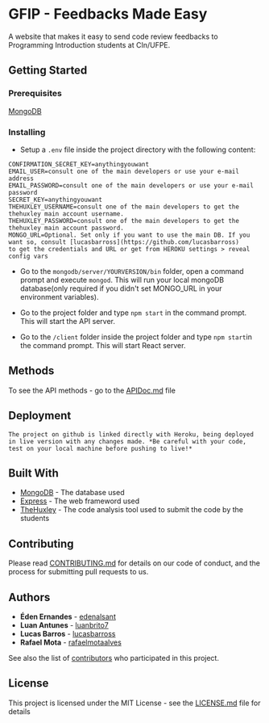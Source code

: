 # GFIP - Feedbacks Made Easy

A website that makes it easy to send code review feedbacks to Programming Introduction students at CIn/UFPE.

## Getting Started

### Prerequisites
[MongoDB](https://www.mongodb.com/download-center?jmp=nav#community)
### Installing
- Setup a `.env` file inside the project directory with the following content:
```
CONFIRMATION_SECRET_KEY=anythingyouwant
EMAIL_USER=consult one of the main developers or use your e-mail address
EMAIL_PASSWORD=consult one of the main developers or use your e-mail password
SECRET_KEY=anythingyouwant
THEHUXLEY_USERNAME=consult one of the main developers to get the thehuxley main account username.
THEHUXLEY_PASSWORD=consult one of the main developers to get the thehuxley main account password.
MONGO_URL=Optional. Set only if you want to use the main DB. If you want so, consult [lucasbarross](https://github.com/lucasbarross)     to get the credentials and URL or get from HEROKU settings > reveal config vars
```

- Go to the `mongodb/server/YOURVERSION/bin` folder, open a command prompt and execute `mongod`. This will run your local mongoDB database(only required if you didn't set MONGO_URL in your environment variables).

- Go to the project folder and type `npm start` in the command prompt. This will start the API server.

- Go to the `/client` folder inside the project folder and type `npm start`in the command prompt. This will start React server.

## Methods

To see the API methods - go to the [APIDoc.md](APIDoc.md) file

## Deployment
    The project on github is linked directly with Heroku, being deployed in live version with any changes made. *Be careful with your code, test on your local machine before pushing to live!* 

## Built With

* [MongoDB](https://docs.mongodb.com/) - The database used
* [Express](http://expressjs.com/pt-br/api.html) - The web frameword used
* [TheHuxley](https://thehuxley.com.br/) - The code analysis tool used to submit the code by the students

## Contributing

Please read [CONTRIBUTING.md](https://gist.github.com/PurpleBooth/b24679402957c63ec426) for details on our code of conduct, and the process for submitting pull requests to us. 

## Authors

* **Éden Ernandes** - [edenalsant](https://github.com/edenalsant)
* **Luan Antunes**  - [luanbrito7](https://github.com/luanbrito7)
* **Lucas Barros**  - [lucasbarross](https://github.com/lucasbarross)
* **Rafael Mota**   - [rafaelmotaalves](https://github.com/rafaelmotaalves)


See also the list of [contributors](https://github.com/your/project/contributors) who participated in this project.

## License

This project is licensed under the MIT License - see the [LICENSE.md](LICENSE.md) file for details
